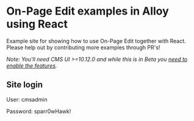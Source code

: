 # On-Page Edit examples in Alloy using React

Example site for showing how to use On-Page Edit together with React. Please help out by contributing more examples through PR's!

_Note: You'll need CMS UI >=10.12.0 and while this is in Beta you [need to enable the features](https://world.episerver.com/blogs/Fredrik-Tjarnberg/Dates/2014/9/Releasing-Beta-Features/)._

## Site login
User: cmsadmin

Password: sparr0wHawk!